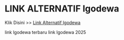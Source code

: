 # LINK ALTERNATIF lgodewa

Klik Disini >> <a href="https://linksto.pages.dev/">Link Alternatif lgodewa </a>

link lgodewa terbaru
link lgodewa 2025